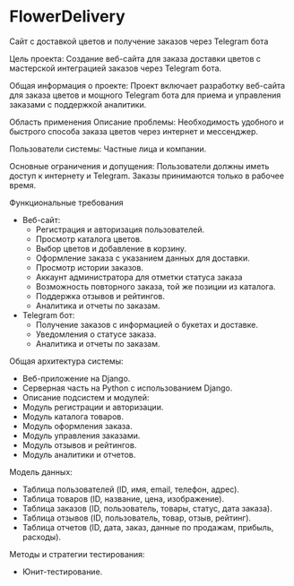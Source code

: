 # FlowerDelivery
 Сайт с доставкой цветов и получение заказов через Telegram бота

Цель проекта:
Создание веб-сайта для заказа доставки цветов с мастерской интеграцией заказов через Telegram бота.

Общая информация о проекте:
Проект включает разработку веб-сайта для заказа цветов и мощного Telegram бота для приема и управления заказами с поддержкой аналитики.

Область применения
Описание проблемы:
Необходимость удобного и быстрого способа заказа цветов через интернет и мессенджер.

Пользователи системы:
Частные лица и компании.

Основные ограничения и допущения:
Пользователи должны иметь доступ к интернету и Telegram. Заказы принимаются только в рабочее время.

Функциональные требования
- Веб-сайт:
    - Регистрация и авторизация пользователей.
    - Просмотр каталога цветов.
    - Выбор цветов и добавление в корзину.
    - Оформление заказа с указанием данных для доставки.
    - Просмотр истории заказов.
    - Аккаунт администратора для отметки статуса заказа
    - Возможность повторного заказа, той же позиции из каталога.
    - Поддержка отзывов и рейтингов.
    - Аналитика и отчеты по заказам.
- Telegram бот:
    - Получение заказов с информацией о букетах и доставке.
    - Уведомления о статусе заказа.
    - Аналитика и отчеты по заказам.



Общая архитектура системы:
- Веб-приложение на Django.
- Серверная часть на Python с использованием Django.
- Описание подсистем и модулей:
- Модуль регистрации и авторизации.
- Модуль каталога товаров.
- Модуль оформления заказа.
- Модуль управления заказами.
- Модуль отзывов и рейтингов.
- Модуль аналитики и отчетов.



Модель данных:
- Таблица пользователей (ID, имя, email, телефон, адрес).
- Таблица товаров (ID, название, цена, изображение).
- Таблица заказов (ID, пользователь, товары, статус, дата заказа).
- Таблица отзывов (ID, пользователь, товар, отзыв, рейтинг).
- Таблица отчетов (ID, дата, заказ, данные по продажам, прибыль, расходы).



Методы и стратегии тестирования:
- Юнит-тестирование.